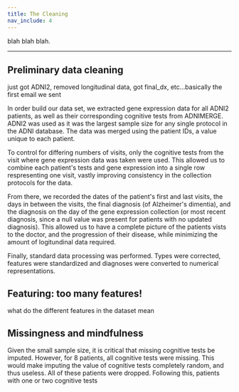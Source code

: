 ```yaml
---
title: The Cleaning
nav_include: 4
---
```


blah blah blah.

----------


Preliminary data cleaning
-------------

just got ADNI2, removed longitudinal data, got final_dx, etc...basically the first email we sent

In order build our data set, we extracted gene expression data for all ADNI2 patients, as well as their corresponding cognitive tests from ADNIMERGE. ADNI2 was used as it was the largest sample size for any single protocol in the ADNI database. The data was merged using the patient IDs, a value unique to each patient. 

To control for differing numbers of visits, only the cognitive tests from the visit where gene expression data was taken were used. This allowed us to combine each patient's tests and gene expression into a single row respresenting one visit, vastly improving consistency in the collection protocols for the data.

From there, we recorded the dates of the patient's first and last visits, the days in between the visits, the final diagnosis (of Alzheimer's dimentia), and the diagnosis on the day of the gene expression collection (or most recent diagnosis, since a null value was present for patients with no updated diagnosis). This allowed us to have a complete picture of the patients vists to the doctor, and the progression of their disease, while minimizing the amount of logitundinal data required.

Finally, standard data processing was performed. Types were corrected, features were standardized and diagnoses were converted to numerical representations.

Featuring: too many features!
-------------
what do the different features in the dataset mean


Missingness and mindfulness
-------------

Given the small sample size, it is critical that missing cognitive tests be imputed. However, for 8 patients, all cognitive tests were missing. This would make imputing the value of cognitive tests completely random, and thus useless. All of these patients were dropped. Following this, patients with one or two cognitive tests

